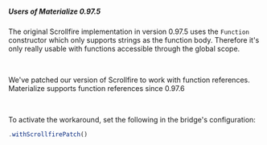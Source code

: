 ##### Users of Materialize 0.97.5

The original Scrollfire implementation in version 0.97.5 uses the ```Function```
constructor which only supports strings as the function body.
Therefore it's only really usable with functions accessible through the global scope.

<br />

We've patched our version of Scrollfire to work with function references.
Materialize supports function references since 0.97.6

<br />

To activate the workaround, set the following in the bridge's configuration:
```javascript
.withScrollfirePatch()
```
